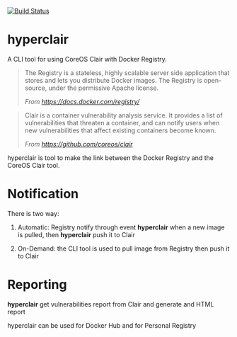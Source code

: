 
[![Build Status](https://travis-ci.org/jgsqware/hyperclair.svg?branch=develop)](https://travis-ci.org/jgsqware/hyperclair)
# hyperclair
A CLI tool for using CoreOS Clair with Docker Registry.

> The Registry is a stateless, highly scalable server side application that stores and lets you distribute Docker images. The Registry is open-source, under the permissive Apache license.
>
>*From https://docs.docker.com/registry/*

> Clair is a container vulnerability analysis service. It provides a list of vulnerabilities that threaten a container, and can notify users when new vulnerabilities that affect existing containers become known.
>
>*From https://github.com/coreos/clair*

hyperclair is tool to make the link between the Docker Registry and the CoreOS Clair tool.

# Notification
There is two way:

1. Automatic: Registry notify through event **hyperclair** when a new image is pulled, then **hyperclair** push it to Clair

2. On-Demand: the CLI tool is used to pull image from Registry then push it to Clair

# Reporting

**hyperclair** get vulnerabilities report from Clair and generate and HTML report

hyperclair can be used for Docker Hub and for Personal Registry
